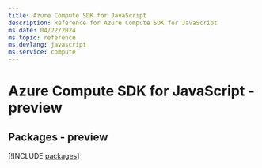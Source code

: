 ```yaml
---
title: Azure Compute SDK for JavaScript
description: Reference for Azure Compute SDK for JavaScript
ms.date: 04/22/2024
ms.topic: reference
ms.devlang: javascript
ms.service: compute
---
```

# Azure Compute SDK for JavaScript - preview
## Packages - preview
[!INCLUDE [packages](compute-index.md)]